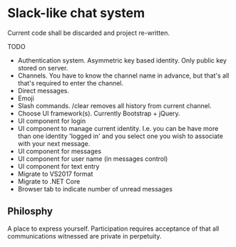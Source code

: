 # Slack-like chat system

Current code shall be discarded and project re-written.

TODO
- Authentication system. Asymmetric key based identity. Only public key stored on server.
- Channels. You have to know the channel name in advance, but that's all that's required to enter the channel.
- Direct messages.
- Emoji
- Slash commands. /clear removes all history from current channel.
- Choose UI framework(s). Currently Bootstrap + jQuery.
- UI component for login
- UI component to manage current identity. I.e. you can be have more than one identity 'logged in' and you select one you wish to associate with your next message.
- UI component for messages
- UI component for user name (in messages control)
- UI component for text entry
- Migrate to VS2017 format
- Migrate to .NET Core
- Browser tab to indicate number of unread messages

## Philosphy

A place to express yourself. Participation requires acceptance of that all communications witnessed are private in perpetuity.